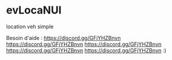 # evLocaNUI
location veh simple 

Besoin d'aide : 
https://discord.gg/GFjYHZBnvn
https://discord.gg/GFjYHZBnvn
https://discord.gg/GFjYHZBnvn
https://discord.gg/GFjYHZBnvn
https://discord.gg/GFjYHZBnvn 
:)
